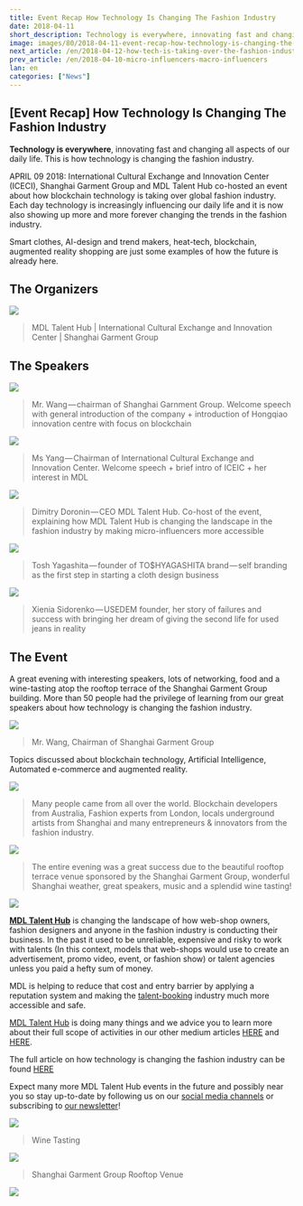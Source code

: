 ```yaml
---
title: Event Recap How Technology Is Changing The Fashion Industry
date: 2018-04-11
short_description: Technology is everywhere, innovating fast and changing all aspects of our daily life. This is how technology is changing the fashion industry.
image: images/80/2018-04-11-event-recap-how-technology-is-changing-the-fashion-industry1.jpeg
next_article: /en/2018-04-12-how-tech-is-taking-over-the-fashion-industry
prev_article: /en/2018-04-10-micro-influencers-macro-influencers
lan: en
categories: ["News"]
---
```


## [Event Recap] How Technology Is Changing The Fashion Industry

**Technology is everywhere**, innovating fast and changing all aspects of our daily life. This is how technology is changing the fashion industry.

APRIL 09 2018: International Cultural Exchange and Innovation Center (ICECI), Shanghai Garment Group and MDL Talent Hub co-hosted an event about how blockchain technology is taking over global fashion industry. Each day technology is increasingly influencing our daily life and it is now also showing up more and more forever changing the trends in the fashion industry.

Smart clothes, AI-design and trend makers, heat-tech, blockchain, augmented reality shopping are just some examples of how the future is already here.

## The Organizers

![](/images/80/2018-04-11-event-recap-how-technology-is-changing-the-fashion-industry1.jpeg)

>MDL Talent Hub | International Cultural Exchange and Innovation Center | Shanghai Garment Group

## The Speakers

![](/images/80/2018-04-11-event-recap-how-technology-is-changing-the-fashion-industry2.jpeg)

>Mr. Wang — chairman of Shanghai Garnment Group. Welcome speech with general introduction of the company + introduction of Hongqiao innovation centre with focus on blockchain

![](/images/80/2018-04-11-event-recap-how-technology-is-changing-the-fashion-industry3.jpeg)

>Ms Yang — Chairman of International Cultural Exchange and Innovation Center. Welcome speech + brief intro of ICEIC + her interest in MDL

![](/images/80/2018-04-11-event-recap-how-technology-is-changing-the-fashion-industry4.jpeg)

>Dimitry Doronin — CEO MDL Talent Hub. Co-host of the event, explaining how MDL Talent Hub is changing the landscape in the fashion industry by making micro-influencers more accessible

![](/images/80/2018-04-11-event-recap-how-technology-is-changing-the-fashion-industry5.png)

>Tosh Yagashita — founder of TO$HYAGASHITA brand — self branding as the first step in starting a cloth design business

![](/images/80/2018-04-11-event-recap-how-technology-is-changing-the-fashion-industry6.png)

>Xienia Sidorenko — USEDEM founder, her story of failures and success with bringing her dream of giving the second life for used jeans in reality


## The Event
A great evening with interesting speakers, lots of networking, food and a wine-tasting atop the rooftop terrace of the Shanghai Garment Group building. More than 50 people had the privilege of learning from our great speakers about how technology is changing the fashion industry.


![](/images/80/2018-04-11-event-recap-how-technology-is-changing-the-fashion-industry7.png)

>Mr. Wang, Chairman of Shanghai Garment Group

Topics discussed about blockchain technology, Artificial Intelligence, Automated e-commerce and augmented reality.

![](/images/80/2018-04-11-event-recap-how-technology-is-changing-the-fashion-industry8.jpeg)


>Many people came from all over the world. Blockchain developers from Australia, Fashion experts from London, locals underground artists from Shanghai and many entrepreneurs & innovators from the fashion industry.

![](/images/80/2018-04-11-event-recap-how-technology-is-changing-the-fashion-industry9.jpeg)

>The entire evening was a great success due to the beautiful rooftop terrace venue sponsored by the Shanghai Garment Group, wonderful Shanghai weather, great speakers, music and a splendid wine tasting!



![](/images/80/2018-04-11-event-recap-how-technology-is-changing-the-fashion-industry10.jpeg)

[**MDL Talent Hub**](https://www.mdl.life/) is changing the landscape of how web-shop owners, fashion designers and anyone in the fashion industry is conducting their business. In the past it used to be unreliable, expensive and risky to work with talents (In this context, models that web-shops would use to create an advertisement, promo video, event, or fashion show) or talent agencies unless you paid a hefty sum of money.

MDL is helping to reduce that cost and entry barrier by applying a reputation system and making the [talent-booking](https://en.wikipedia.org/wiki/Talent_agent) industry much more accessible and safe.

[MDL Talent Hub](https://www.mdl.life/) is doing many things and we advice you to learn more about their full scope of activities in our other medium articles [HERE](https://medium.com/@dd_96182/10-ways-to-improve-the-talent-booking-industry-66c8966e422e) and [HERE](https://medium.com/@dd_96182/how-one-small-company-is-changing-the-entertainment-industry-773bda3fcb79).

The full article on how technology is changing the fashion industry can be found [HERE](https://medium.com/@dd_96182/how-tech-is-taking-over-the-fashion-industry-72a0a22693fb)

Expect many more MDL Talent Hub events in the future and possibly near you so stay up-to-date by following us on our [social media channels](https://www.facebook.com/mdl.wtf) or subscribing to [our newsletter](https://www.mdl.life/)!

![](/images/80/2018-04-11-event-recap-how-technology-is-changing-the-fashion-industry11.jpeg)

>Wine Tasting

![](/images/80/2018-04-11-event-recap-how-technology-is-changing-the-fashion-industry12.jpeg)

>Shanghai Garment Group Rooftop Venue

![](/images/80/2018-04-11-event-recap-how-technology-is-changing-the-fashion-industry13.jpeg)






